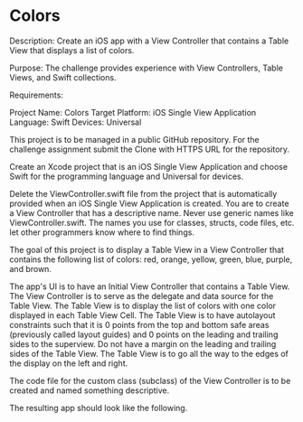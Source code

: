 # Colors
Description: Create an iOS app with a View Controller that contains a Table View that displays a list of colors.

Purpose: The challenge provides experience with View Controllers, Table Views, and Swift collections.

Requirements:

Project Name: Colors
Target Platform: iOS Single View Application
Language: Swift
Devices: Universal

This project is to be managed in a public GitHub repository. For the challenge assignment submit the Clone with HTTPS URL for the repository.

Create an Xcode project that is an iOS Single View Application and choose Swift for the programming language and Universal for devices.

Delete the ViewController.swift file from the project that is automatically provided when an iOS Single View Application is created. You are to create a View Controller that has a descriptive name. Never use generic names like ViewController.swift. The names you use for classes, structs, code files, etc. let other programmers know where to find things.

The goal of this project is to display a Table View in a View Controller that contains the following list of colors: red, orange, yellow, green, blue, purple, and brown.

The app's UI is to have an Initial View Controller that contains a Table View. The View Controller is to serve as the delegate and data source for the Table View. The Table View is to display the list of colors with one color displayed in each Table View Cell. The Table View is to have autolayout constraints such that it is 0 points from the top and bottom safe areas (previously called layout guides) and 0 points on the leading and trailing sides to the superview. Do not have a margin on the leading and trailing sides of the Table View. The Table View is to go all the way to the edges of the display on the left and right.

The code file for the custom class (subclass) of the View Controller is to be created and named something descriptive.

The resulting app should look like the following.
